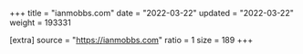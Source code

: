 +++
title = "ianmobbs.com"
date = "2022-03-22"
updated = "2022-03-22"
weight = 193331

[extra]
source = "https://ianmobbs.com"
ratio = 1
size = 189
+++
